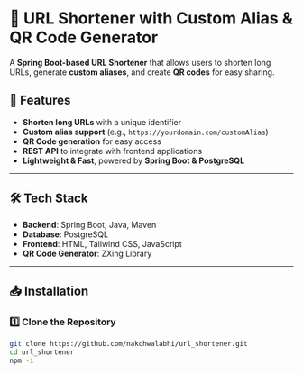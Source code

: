 # 🔗 URL Shortener with Custom Alias & QR Code Generator

A **Spring Boot-based URL Shortener** that allows users to shorten long URLs, generate **custom aliases**, and create **QR codes** for easy sharing.

## 🚀 Features
- **Shorten long URLs** with a unique identifier
- **Custom alias support** (e.g., `https://yourdomain.com/customAlias`)
- **QR Code generation** for easy access
- **REST API** to integrate with frontend applications
- **Lightweight & Fast**, powered by **Spring Boot & PostgreSQL**

---

## 🛠️ Tech Stack
- **Backend**: Spring Boot, Java, Maven  
- **Database**: PostgreSQL  
- **Frontend**: HTML, Tailwind CSS, JavaScript  
- **QR Code Generator**: ZXing Library  

---

## 📥 Installation

### **1️⃣ Clone the Repository**
```bash
git clone https://github.com/nakchwalabhi/url_shortener.git
cd url_shortener
npm -i
